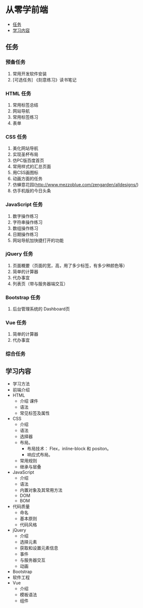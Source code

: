 # 从零学前端
* [任务](#task)
* [学习内容](#summary)

## <a name="task">任务</a>
### 预备任务
1. 常用开发软件安装
1. [可选任务] 《刻意练习》读书笔记

### HTML 任务
1. 常用标签总结
1. 网站导航
1. 常用标签练习
1. 表单

### CSS 任务
1. 美化网站导航
1. 实现圣杯布局
1. 仿PC版百度首页
1. 常用样式的汇总页面
1. 用CSS画图标
1. 动画方面的任务
1. 仿蝉意花园(http://www.mezzoblue.com/zengarden/alldesigns/)
1. 仿手机版的今日头条

### JavaScript 任务
1. 数字操作练习
1. 字符串操作练习
1. 数组操作练习
1. 日期操作练习
1. 网站导航加快捷打开的功能

### jQuery 任务
1. 页面概要（页面的宽，高，用了多少标签，有多少种颜色等）
1. 简单的计算器
1. 代办事宜
1. 列表页（带与服务器端交互）

### Bootstrap 任务
1. 后台管理系统的 Dashboard页

### Vue 任务
1. 简单的计算器
1. 代办事宜

### 综合任务

## <a name="summary">学习内容</a>
* 学习方法
* 前端介绍
* HTML
  * 介绍 课件
  * 语法
  * 常见标签及属性
* CSS
  * 介绍
  * 语法
  * 选择器
  * 布局。
    * 布局技术： Flex，inline-block 和 positon。
    * 响应式布局。
  * 常用规则
  * 继承与层叠
* JavaScript
  * 介绍
  * 语法
  * 内置对象及其常用方法
  * DOM
  * BOM
* 代码质量
  * 命名
  * 基本原则
  * 代码风格
* jQuery
  * 介绍
  * 选择元素
  * 获取和设置元素信息
  * 事件
  * 与服务器交互
  * 动画
* Bootstrap
* 软件工程
* Vue
  * 介绍
  * 模板语法
  * 组件


